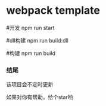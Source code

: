 # webpack template

#开发
npm run start

#dll构建
npm run build:dll

#构建
npm run build

### 结尾
该项目会不定时更新

如果对你有帮助，给个star哟
